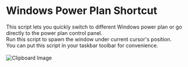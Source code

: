 # Windows Power Plan Shortcut

This script lets you quickly switch to different Windows power plan or go directly to the power plan control panel.<br>
Run this script to spawn the window under current cursor's position.<br>
You can put this script in your taskbar toolbar for convenience.<br><br>
![Clipboard Image](https://user-images.githubusercontent.com/51830149/147577575-23626fe9-3dfe-4752-b19e-53dabfdf4e55.png)
